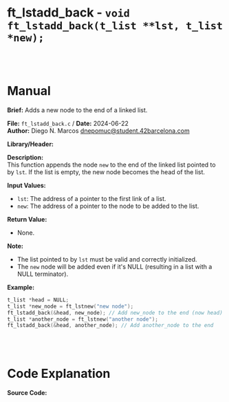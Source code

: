 # ft_lstadd_back - `void ft_lstadd_back(t_list **lst, t_list *new);`
<br>
<br>

# Manual
**Brief:**
Adds a new node to the end of a linked list.

**File:** `ft_lstadd_back.c` / **Date:** 2024-06-22  
**Author:** Diego N. Marcos <dnepomuc@student.42barcelona.com>

**Library/Header:**



**Description:**  
This function appends the node `new` to the end of the linked list pointed to by `lst`.  If the list is empty, the new node becomes the head of the list. 

**Input Values:**  
* `lst`: The address of a pointer to the first link of a list.
* `new`: The address of a pointer to the node to be added to the list.

**Return Value:**  
* None.

**Note:**  
-  The list pointed to by `lst` must be valid and correctly initialized.  
-  The `new` node will be added even if it's NULL (resulting in a list with a NULL terminator).

**Example:**  
```c
t_list *head = NULL;
t_list *new_node = ft_lstnew("new node");
ft_lstadd_back(&head, new_node); // Add new_node to the end (now head)
t_list *another_node = ft_lstnew("another node");
ft_lstadd_back(&head, another_node); // Add another_node to the end
```

<br>
<br>

# Code Explanation
**Source Code:**
``` C


```